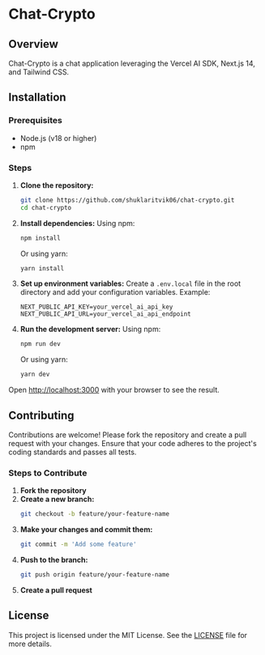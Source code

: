 # Chat-Crypto

## Overview
Chat-Crypto is a chat application leveraging the Vercel AI SDK, Next.js 14, and Tailwind CSS.

## Installation

### Prerequisites

- Node.js (v18 or higher)
- npm 

### Steps
1. **Clone the repository:**
    ```sh
    git clone https://github.com/shuklaritvik06/chat-crypto.git
    cd chat-crypto
    ```

2. **Install dependencies:**
   Using npm:
    ```sh
    npm install
    ```
   Or using yarn:
    ```sh
    yarn install
    ```

3. **Set up environment variables:**
   Create a `.env.local` file in the root directory and add your configuration variables. Example:
    ```env
    NEXT_PUBLIC_API_KEY=your_vercel_ai_api_key
    NEXT_PUBLIC_API_URL=your_vercel_ai_api_endpoint
    ```

4. **Run the development server:**
   Using npm:
    ```sh
    npm run dev
    ```
   Or using yarn:
    ```sh
    yarn dev
    ```

Open [http://localhost:3000](http://localhost:3000) with your browser to see the result.

## Contributing
Contributions are welcome! Please fork the repository and create a pull request with your changes. Ensure that your code adheres to the project's coding standards and passes all tests.

### Steps to Contribute
1. **Fork the repository**
2. **Create a new branch:**
    ```sh
    git checkout -b feature/your-feature-name
    ```
3. **Make your changes and commit them:**
    ```sh
    git commit -m 'Add some feature'
    ```
4. **Push to the branch:**
    ```sh
    git push origin feature/your-feature-name
    ```
5. **Create a pull request**

## License
This project is licensed under the MIT License. See the [LICENSE](LICENSE) file for more details.
